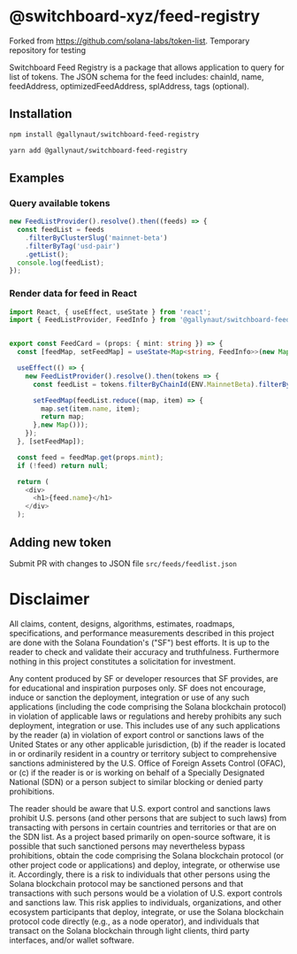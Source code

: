 # @switchboard-xyz/feed-registry

Forked from https://github.com/solana-labs/token-list. Temporary repository for testing


Switchboard Feed Registry is a package that allows application to query for list of tokens.
The JSON schema for the feed includes: chainId, name, feedAddress, optimizedFeedAddress, splAddress, tags (optional).

## Installation

```bash
npm install @gallynaut/switchboard-feed-registry
```

```bash
yarn add @gallynaut/switchboard-feed-registry
```

## Examples

### Query available tokens

```typescript
new FeedListProvider().resolve().then((feeds) => {
  const feedList = feeds
    .filterByClusterSlug('mainnet-beta')
    .filterByTag('usd-pair')
    .getList();
  console.log(feedList);
});
```

### Render data for feed in React

```typescript jsx
import React, { useEffect, useState } from 'react';
import { FeedListProvider, FeedInfo } from '@gallynaut/switchboard-feed-registry';


export const FeedCard = (props: { mint: string }) => {
  const [feedMap, setFeedMap] = useState<Map<string, FeedInfo>>(new Map());

  useEffect(() => {
    new FeedListProvider().resolve().then(tokens => {
      const feedList = tokens.filterByChainId(ENV.MainnetBeta).filterByTag('usd-pair').getList();

      setFeedMap(feedList.reduce((map, item) => {
        map.set(item.name, item);
        return map;
      },new Map()));
    });
  }, [setFeedMap]);

  const feed = feedMap.get(props.mint);
  if (!feed) return null;

  return (
    <div>
      <h1>{feed.name}</h1>
    </div>
  );

```

## Adding new token

Submit PR with changes to JSON file `src/feeds/feedlist.json`

# Disclaimer

All claims, content, designs, algorithms, estimates, roadmaps,
specifications, and performance measurements described in this project
are done with the Solana Foundation's ("SF") best efforts. It is up to
the reader to check and validate their accuracy and truthfulness.
Furthermore nothing in this project constitutes a solicitation for
investment.

Any content produced by SF or developer resources that SF provides, are
for educational and inspiration purposes only. SF does not encourage,
induce or sanction the deployment, integration or use of any such
applications (including the code comprising the Solana blockchain
protocol) in violation of applicable laws or regulations and hereby
prohibits any such deployment, integration or use. This includes use of
any such applications by the reader (a) in violation of export control
or sanctions laws of the United States or any other applicable
jurisdiction, (b) if the reader is located in or ordinarily resident in
a country or territory subject to comprehensive sanctions administered
by the U.S. Office of Foreign Assets Control (OFAC), or (c) if the
reader is or is working on behalf of a Specially Designated National
(SDN) or a person subject to similar blocking or denied party
prohibitions.

The reader should be aware that U.S. export control and sanctions laws
prohibit U.S. persons (and other persons that are subject to such laws)
from transacting with persons in certain countries and territories or
that are on the SDN list. As a project based primarily on open-source
software, it is possible that such sanctioned persons may nevertheless
bypass prohibitions, obtain the code comprising the Solana blockchain
protocol (or other project code or applications) and deploy, integrate,
or otherwise use it. Accordingly, there is a risk to individuals that
other persons using the Solana blockchain protocol may be sanctioned
persons and that transactions with such persons would be a violation of
U.S. export controls and sanctions law. This risk applies to
individuals, organizations, and other ecosystem participants that
deploy, integrate, or use the Solana blockchain protocol code directly
(e.g., as a node operator), and individuals that transact on the Solana
blockchain through light clients, third party interfaces, and/or wallet
software.
